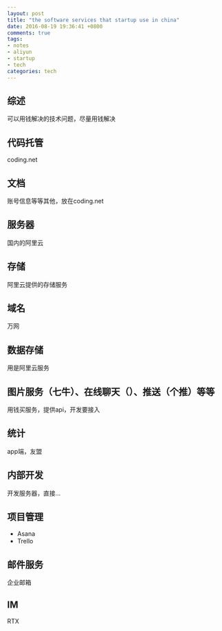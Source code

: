 ```yaml
---
layout: post
title: "the software services that startup use in china"
date: 2016-08-19 19:36:41 +0800
comments: true
tags:
- notes
- aliyun
- startup
- tech
categories: tech
---
```


## 综述
可以用钱解决的技术问题，尽量用钱解决

## 代码托管
coding.net

## 文档
账号信息等等其他，放在coding.net

## 服务器
国内的阿里云

<!--more-->

## 存储
阿里云提供的存储服务

## 域名
万网

## 数据存储
用是阿里云服务

## 图片服务（七牛）、在线聊天（）、推送（个推）等等
用钱买服务，提供api，开发要接入

## 统计
app端，友盟

## 内部开发
开发服务器，直接...

## 项目管理
- Asana
 - Trello

## 邮件服务
企业邮箱

## IM
RTX
